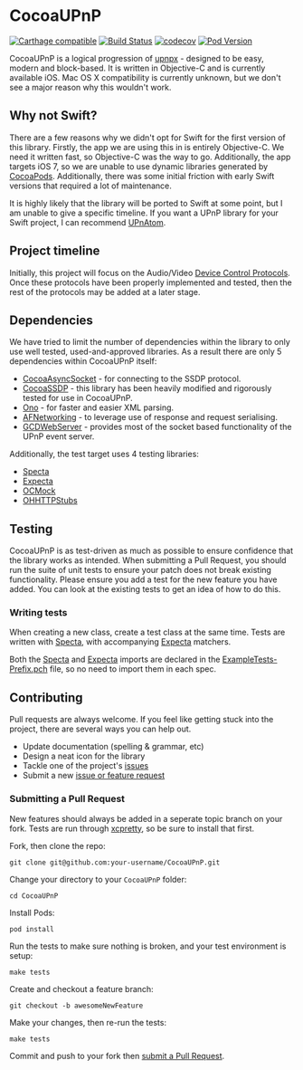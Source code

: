 # CocoaUPnP

[![Carthage compatible](https://img.shields.io/badge/Carthage-compatible-4BC51D.svg?style=flat)](https://github.com/Carthage/Carthage)
[![Build Status](https://travis-ci.org/arcam/CocoaUPnP.svg)](https://travis-ci.org/arcam/CocoaUPnP)
[![codecov](https://codecov.io/gh/arcam/CocoaUPnP/branch/develop/graph/badge.svg)](https://codecov.io/gh/arcam/CocoaUPnP)
[![Pod Version](https://img.shields.io/cocoapods/v/CocoaUPnP.svg)](http://cocoadocs.org/docsets/CocoaUPnP/)

CocoaUPnP is a logical progression of [upnpx](https://github.com/fkuehne/upnpx) - designed to be easy, modern and block-based. It is written in Objective-C and is currently available iOS. Mac OS X compatibility is currently unknown, but we don't see a major reason why this wouldn't work.

## Why not Swift?

There are a few reasons why we didn't opt for Swift for the first version of this library. Firstly, the app we are using this in is entirely Objective-C. We need it written fast, so Objective-C was the way to go. Additionally, the app targets iOS 7, so we are unable to use dynamic libraries generated by [CocoaPods](http://blog.cocoapods.org/CocoaPods-0.36/). Additionally, there was some initial friction with early Swift versions that required a lot of maintenance.

It is highly likely that the library will be ported to Swift at some point, but I am unable to give a specific timeline.  If you want a UPnP library for your Swift project, I can recommend [UPnAtom](https://github.com/master-nevi/UPnAtom/).

## Project timeline

Initially, this project will focus on the Audio/Video [Device Control Protocols](http://upnp.org/sdcps-and-certification/standards/sdcps/). Once these protocols have been properly implemented and tested, then the rest of the protocols may be added at a later stage.

## Dependencies

We have tried to limit the number of dependencies within the library to only use well tested, used-and-approved libraries. As a result there are only 5 dependencies within CocoaUPnP itself:

- [CocoaAsyncSocket](https://github.com/robbiehanson/CocoaAsyncSocket) - for connecting to the SSDP protocol.
- [CocoaSSDP](https://github.com/sboisson/CocoaSSDP) - this library has been heavily modified and rigorously tested for use in CocoaUPnP.
- [Ono](https://github.com/mattt/Ono) - for faster and easier XML parsing.
- [AFNetworking](https://github.com/AFNetworking/AFNetworking) - to leverage use of response and request serialising.
- [GCDWebServer](https://github.com/swisspol/GCDWebServer) - provides most of the socket based functionality of the UPnP event server.

Additionally, the test target uses 4 testing libraries:

- [Specta](https://github.com/specta/specta)
- [Expecta](https://github.com/specta/expecta)
- [OCMock](http://ocmock.org/)
- [OHHTTPStubs](https://github.com/AliSoftware/OHHTTPStubs)


## Testing

CocoaUPnP is as test-driven as much as possible to ensure confidence that the library works as intended. When submitting a Pull Request, you should run the suite of unit tests to ensure your patch does not break existing functionality. Please ensure you add a test for the new feature you have added. You can look at the existing tests to get an idea of how to do this.

### Writing tests

When creating a new class, create a test class at the same time. Tests are written with [Specta](https://github.com/specta/specta), with accompanying [Expecta](https://github.com/specta/expecta) matchers.

Both the [Specta](https://github.com/specta/specta) and [Expecta](https://github.com/specta/expecta) imports are declared in the [ExampleTests-Prefix.pch](https://github.com/arcam/CocoaUPnP/blob/master/Example/ExampleTests-Prefix.pch) file, so no need to import them in each spec.

## Contributing

Pull requests are always welcome. If you feel like getting stuck into the project, there are several ways you can help out.

- Update documentation (spelling & grammar, etc)
- Design a neat icon for the library
- Tackle one of the project's [issues](https://github.com/arcam/CocoaUPnP/issues)
- Submit a new [issue or feature request](https://github.com/arcam/CocoaUPnP/issues/new)

### Submitting a Pull Request

New features should always be added in a seperate topic branch on your fork. Tests are run through [xcpretty](https://github.com/supermarin/xcpretty), so be sure to install that first.

Fork, then clone the repo:

    git clone git@github.com:your-username/CocoaUPnP.git

Change your directory to your `CocoaUPnP` folder:

    cd CocoaUPnP

Install Pods:

    pod install

Run the tests to make sure nothing is broken, and your test environment is setup:

    make tests

Create and checkout a feature branch:

    git checkout -b awesomeNewFeature

Make your changes, then re-run the tests:

    make tests

Commit and push to your fork then [submit a Pull Request](https://github.com/arcam/CocoaUPnP/compare/).

